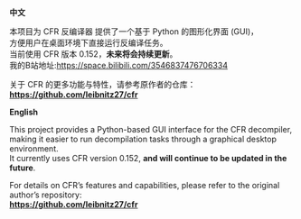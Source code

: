**中文**

本项目为 CFR 反编译器 提供了一个基于 Python 的图形化界面 (GUI)，<br>
方便用户在桌面环境下直接运行反编译任务。<br>
当前使用 CFR 版本 0.152，**未来将会持续更新**。<br>
我的B站地址:https://space.bilibili.com/3546837476706334

关于 CFR 的更多功能与特性，请参考原作者的仓库：<br>
**https://github.com/leibnitz27/cfr**

**English**

This project provides a Python-based GUI interface for the CFR decompiler,<br>
making it easier to run decompilation tasks through a graphical desktop environment.<br>
It currently uses CFR version 0.152, **and will continue to be updated in the future**.<br>

For details on CFR’s features and capabilities, please refer to the original author’s repository:<br>
**https://github.com/leibnitz27/cfr**
